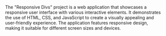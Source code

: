 The "Responsive Divs" project is a web application that showcases a responsive user interface with various interactive elements. It demonstrates the use of HTML, CSS, and JavaScript to create a visually appealing and user-friendly experience. The application features responsive design, making it suitable for different screen sizes and devices.
